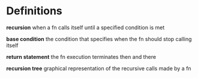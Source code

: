 # Definitions

**recursion**
when a fn calls itself
until a specified condition is met

**base condition**
the condition that specifies when the fn should stop calling itself

**return statement** 
the fn execution terminates then and there

**recursion tree**
graphical representation of the recursive calls made by a fn

